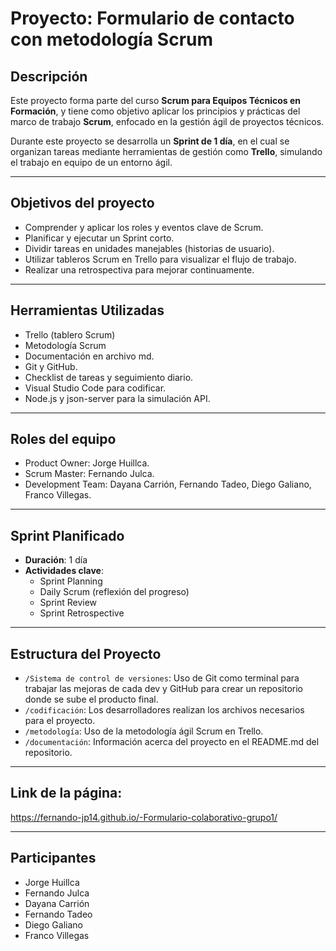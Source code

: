 # Proyecto: Formulario de contacto con metodología Scrum

##  Descripción

Este proyecto forma parte del curso **Scrum para Equipos Técnicos en Formación**, y tiene como objetivo aplicar los principios y prácticas del marco de trabajo **Scrum**, enfocado en la gestión ágil de proyectos técnicos.

Durante este proyecto se desarrolla un **Sprint de 1 día**, en el cual se organizan tareas mediante herramientas de gestión como **Trello**, simulando el trabajo en equipo de un entorno ágil.

-----------------------------------------------------

##  Objetivos del proyecto

- Comprender y aplicar los roles y eventos clave de Scrum.
- Planificar y ejecutar un Sprint corto.
- Dividir tareas en unidades manejables (historias de usuario).
- Utilizar tableros Scrum en Trello para visualizar el flujo de trabajo.
- Realizar una retrospectiva para mejorar continuamente.

-----------------------------------------------

## Herramientas Utilizadas

- Trello (tablero Scrum)
- Metodología Scrum
- Documentación en archivo md.
- Git y GitHub.
- Checklist de tareas y seguimiento diario.
- Visual Studio Code para codificar.
- Node.js y json-server para la simulación API.

---------------------------------------------------

##  Roles del equipo

- Product Owner: Jorge Huillca.
- Scrum Master: Fernando Julca.
- Development Team: Dayana Carrión, Fernando Tadeo, Diego Galiano, Franco Villegas.

---------------------------------------------------

##  Sprint Planificado

- **Duración**: 1 día  
- **Actividades clave**:
  - Sprint Planning  
  - Daily Scrum (reflexión del progreso)  
  - Sprint Review  
  - Sprint Retrospective

--------------------------------------------------

##  Estructura del Proyecto

- `/Sistema de control de versiones`: Uso de Git como terminal para trabajar las mejoras de cada dev y GitHub para crear un repositorio donde se sube el producto final.
- `/codificación`: Los desarrolladores realizan los archivos necesarios para el proyecto.
- `/metodología`: Uso de la metodología ágil Scrum en Trello.
- `/documentación`: Información acerca del proyecto en el README.md del repositorio.

-------------------------------------------------------

## Link de la página:
https://fernando-jp14.github.io/-Formulario-colaborativo-grupo1/

-------------------------------------------------------

## Participantes

- Jorge Huillca  
- Fernando Julca  
- Dayana Carrión  
- Fernando Tadeo  
- Diego Galiano  
- Franco Villegas


